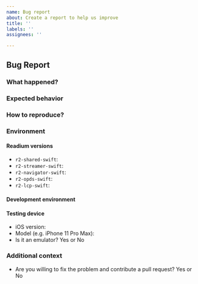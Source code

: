 ```yaml
---
name: Bug report
about: Create a report to help us improve
title: ''
labels: ''
assignees: ''

---
```


## Bug Report

<!--
Your issue might be closed if:
  * you do not follow this issue template
  * we are are not able to reproduce the problem

Please take the time to describe how to reproduce the problem and give as much details as possible. The more effort you put in, the more chance of finding a solution.
-->

### What happened?

<!--
A clear and concise description of what the bug is.

If you can, drag and drop screenshots or a screencast to show the problem, they are super helpful to avoid misunderstandings.
-->

### Expected behavior

<!-- Tell us what you think should happen. -->

### How to reproduce?

<!--
If you can, drag and drop the publication used to reproduce the problem, after zipping it.

Then, explain the steps to reproduce the problem from the Test App (https://github.com/readium/r2-testapp-swift). For example:

1. Open book X
2. Go to chapter Y
3. Click on link Z
4. See error
-->

### Environment

<!-- Fill in the following information -->

#### Readium versions

<!-- Remove unused modules -->

* `r2-shared-swift`:
* `r2-streamer-swift`:
* `r2-navigator-swift`:
* `r2-opds-swift`:
* `r2-lcp-swift`:

#### Development environment

<!--
Paste the output of these commands:

echo "macOS: `sw_vers -productVersion`"
echo "platform: `uname -m`"
echo "carthage: `carthage version`"
xcodebuild -version

-->

#### Testing device

* iOS version:
* Model (e.g. iPhone 11 Pro Max): 
* Is it an emulator? Yes or No

### Additional context

* Are you willing to fix the problem and contribute a pull request? Yes or No <!-- Help can be provided to guide you through the project -->

<!--
Share additional code showing how you use Readium, if relevant.

Output logs are useful as well.

If you already went through the codebase to find the bug, you can explain your findings here.
-->
